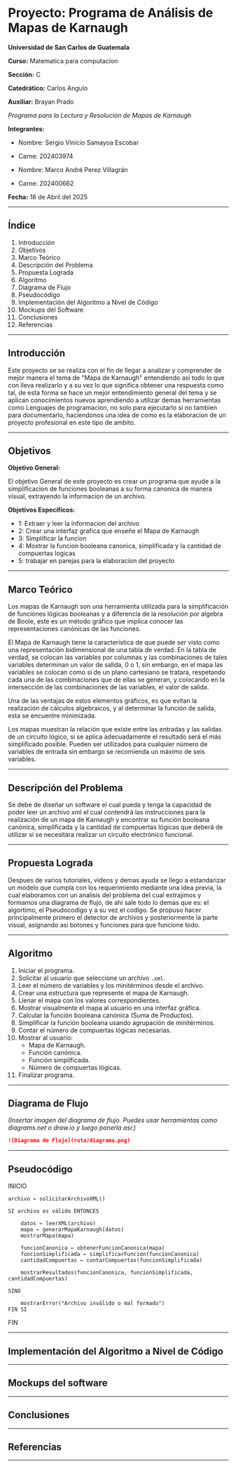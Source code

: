 
# Proyecto: Programa de Análisis de Mapas de Karnaugh

**Universidad de San Carlos de Guatemala**

**Curso:** Matematica para computacion 

**Sección:** C  

**Catedrático:** Carlos Angulo 

**Auxiliar:** Brayan Prado 



*Programa para la Lectura y Resolución de Mapas de Karnaugh*



**Integrantes:**  
- Nombre: Sergio Vinicio Samayoa Escobar 
- Carne: 202403974

- Nombre: Marco André Perez Villagrán
- Carne: 202400662


**Fecha:** 18 de Abril del 2025  


---

## Índice

1. Introducción  
2. Objetivos  
3. Marco Teórico  
4. Descripción del Problema  
5. Propuesta Lograda  
6. Algoritmo  
7. Diagrama de Flujo  
8. Pseudocódigo  
9. Implementación del Algoritmo a Nivel de Código  
10. Mockups del Software  
11. Conclusiones  
12. Referencias  

---

## Introducción

Este proyecto se se realiza con el fin de llegar a analizar y comprender de mejor manera el tema de "Mapa de Karnaugh" entendiendo asi todo lo que con lleva realizarlo y a su vez lo que significa obtener una respuesta como tal, de esta forma se hace un mejor entendimiento general del tema y se aplican conocimientos nuevos aprendiendo a utilizar demas herramientas como Lenguajes de programacion, no solo para ejecutarlo si no tambien para documentarlo, haciendonos una idea de como es la elaboracion de un proyecto profesional en este tipo de ambito.

---

## Objetivos

**Objetivo General:**  

El objetivo General de este proyecto es crear un programa que ayude a la simplificacion de funciones booleanas a su forma canonica de manera visual, extrayendo la informacion de un archivo.

**Objetivos Específicos:**  
- 1: Extraer y leer la informacion del archivo   
- 2: Crear una interfaz grafica que enseñe el Mapa de Karnaugh 
- 3: Simplificar la funcion 
- 4: Mostrar la funcion booleana canonica, simplificada y la cantidad de compuertas logicas 
- 5: trabajar en parejas para la elaboracion del proyecto
---

## Marco Teórico


Los mapas de Karnaugh son una herramienta utilizada para la simplificación de funciones lógicas booleanas y a diferencia de la resolución por algebra de Boole,  este es un método gráfico que implica conocer las representaciones canónicas  de las funciones.

El Mapa de Karnaugh tiene la característica de que puede ser visto como una representación bidimensional de una tabla de verdad. En la tabla de verdad, se colocan las variables por columnas y las combinaciones de tales variables determinan un valor de salida, 0 o 1, sin embargo, en el mapa las variables se colocan como si de un plano cartesiano se tratara, respetando cada una de las combinaciones que de ellas se generan, y colocando en la intersección de las combinaciones de las variables, el valor de salida.

Una de las ventajas de estos elementos gráficos, es que evitan la realización de cálculos algebraicos, y al determinar la función de salida, esta se encuentre minimizada.

Los mapas muestran la relación que existe entre  las entradas y las salidas de un circuito lógico, si se aplica adecuadamente el resultado será el más simplificado posible. Pueden ser utilizados para cualquier número de variables de entrada sin embargo se recomienda un máximo de seis variables.

---

## Descripción del Problema

Se debe de diseñar un software el cual pueda y tenga la capacidad de poder leer un archivo xml el cual contendrá las instrucciones para la realización de un mapa de Karnaugh y encontrar su función booleana canónica, simplificada y la cantidad de compuertas lógicas que deberá de utilizar si se necesitara realizar un circuito electrónico funcional.

---

## Propuesta Lograda

Despues de varios tutoriales, videos y demas ayuda se llego a estandarizar un modelo que cumpla con los requerimiento mediante una idea previa, la cual elaboramos con un analisis del problema del cual extrajimos y formamos una diagrama de flujo, de ahi sale todo lo demas que es: el algortimo, el Pseudocodigo y a su vez el codigo. Se propuso hacer principalmente primero el detector de archivos y posteriormente la parte visual, asignando asi botones y funciones para que funcione todo. 

---

## Algoritmo

1. Iniciar el programa.
2. Solicitar al usuario que seleccione un archivo `.xml`.
3. Leer el número de variables y los minitérminos desde el archivo.
4. Crear una estructura que represente el mapa de Karnaugh.
5. Llenar el mapa con los valores correspondientes.
6. Mostrar visualmente el mapa al usuario en una interfaz gráfica.
7. Calcular la función booleana canónica (Suma de Productos).
8. Simplificar la función booleana usando agrupación de minitérminos.
9. Contar el número de compuertas lógicas necesarias.
10. Mostrar al usuario:
    - Mapa de Karnaugh.
    - Función canónica.
    - Función simplificada.
    - Número de compuertas lógicas.
11. Finalizar programa.

---

## Diagrama de Flujo

_(Insertar imagen del diagrama de flujo. Puedes usar herramientas como diagrams.net o draw.io y luego ponerla así:)_

```markdown
![Diagrama de Flujo](ruta/diagrama.png)

```

---

## Pseudocódigo

INICIO
   
    archivo ← solicitarArchivoXML()

    SI archivo es válido ENTONCES

        datos ← leerXML(archivo)
        mapa ← generarMapaKarnaugh(datos)
        mostrarMapa(mapa)

        funcionCanonica ← obtenerFuncionCanonica(mapa)
        funcionSimplificada ← simplificarFuncion(funcionCanonica)
        cantidadCompuertas ← contarCompuertas(funcionSimplificada)

        mostrarResultados(funcionCanonica, funcionSimplificada, cantidadCompuertas)

    SINO

        mostrarError("Archivo inválido o mal formado")
    FIN SI
FIN


---

## Implementación del Algoritmo a Nivel de Código 



---

## Mockups del software 



---

## Conclusiones  

---

## Referencias  

---